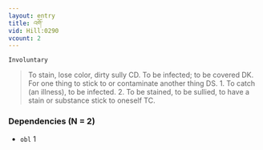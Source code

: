 ```yaml
---
layout: entry
title: འགོ་
vid: Hill:0290
vcount: 2
---
```

`Involuntary` 
> To stain, lose color, dirty sully CD\.
 To be infected; to be covered DK\.
 For one thing to stick to or contaminate another thing DS\.
 1\.
 To catch (an illness), to be infected\.
 2\.
 To be stained, to be sullied, to have a stain or substance stick to oneself TC\.

### Dependencies (N = 2)
* `obl` 1


